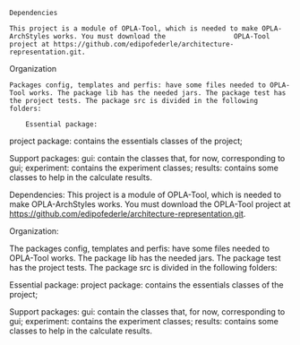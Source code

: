 	Dependencies

	This project is a module of OPLA-Tool, which is needed to make OPLA-ArchStyles works. You must download the 				OPLA-Tool project at https://github.com/edipofederle/architecture-representation.git.



Organization

	Packages config, templates and perfis: have some files needed to OPLA-Tool works. The package lib has the needed jars. The package test has the project tests. The package src is divided in the following folders:

		Essential package:
project package: contains the essentials classes of the project;

Support packages:
gui: contain the classes that, for now, corresponding to gui;
experiment: contains the experiment classes;
results: contains some classes to help in the calculate results.


Dependencies: This project is a module of OPLA-Tool, which is needed to make OPLA-ArchStyles works. You must download the OPLA-Tool project at https://github.com/edipofederle/architecture-representation.git.

Organization:

  The packages config, templates and perfis: have some files needed to OPLA-Tool works. The package lib has the needed jars. The package test has the project tests. The package src is divided in the following folders:

Essential package:
project package: contains the essentials classes of the project;

Support packages:
gui: contain the classes that, for now, corresponding to gui;
experiment: contains the experiment classes;
results: contains some classes to help in the calculate results.
